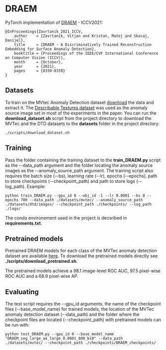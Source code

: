 # DRAEM

PyTorch implementation
of [DRAEM](https://openaccess.thecvf.com/content/ICCV2021/papers/Zavrtanik_DRAEM_-_A_Discriminatively_Trained_Reconstruction_Embedding_for_Surface_Anomaly_ICCV_2021_paper.pdf) - ICCV2021:

```
@InProceedings{Zavrtanik_2021_ICCV,
    author    = {Zavrtanik, Vitjan and Kristan, Matej and Skocaj, Danijel},
    title     = {DRAEM - A Discriminatively Trained Reconstruction Embedding for Surface Anomaly Detection},
    booktitle = {Proceedings of the IEEE/CVF International Conference on Computer Vision (ICCV)},
    month     = {October},
    year      = {2021},
    pages     = {8330-8339}
}
```

## Datasets

To train on the MVtec Anomaly Detection dataset [download](https://www.mvtec.com/company/research/datasets/mvtec-ad)
the data and extract it. The [Describable Textures dataset](https://www.robots.ox.ac.uk/~vgg/data/dtd/) was used as the
anomaly source image set in most of the experiments in the paper. You can run the **download_dataset.sh** script from
the project directory to download the MVTec and the DTD datasets to the **datasets** folder in the project directory:

```
./scripts/download_dataset.sh
```

## Training

Pass the folder containing the training dataset to the **train_DRAEM.py** script as the --data_path argument and the
folder locating the anomaly source images as the --anomaly_source_path argument. The training script also requires the
batch size (--bs), learning rate (--lr), epochs (--epochs), path to store checkpoints
(--checkpoint_path) and path to store logs (--log_path). Example:

```
python train_DRAEM.py --gpu_id 0 --obj_id -1 --lr 0.0001 --bs 8 --epochs 700 --data_path ./datasets/mvtec/ --anomaly_source_path ./datasets/dtd/images/ --checkpoint_path ./checkpoints/ --log_path ./logs/
```

The conda environement used in the project is decsribed in **requirements.txt**.

## Pretrained models

Pretrained DRAEM models for each class of the MVTec anomaly detection dataset are
available [here](https://drive.google.com/uc?id=1eOE8wXNihjsiDvDANHFbg_mQkLesDrs1). To download the pretrained models
directly see **./scripts/download_pretrained.sh**.

The pretrained models achieve a 98.1 image-level ROC AUC, 97.5 pixel-wise ROC AUC and a 68.9 pixel-wise AP.

## Evaluating

The test script requires the --gpu_id arguments, the name of the checkpoint files (--base_model_name) for trained
models, the location of the MVTec anomaly detection dataset (--data_path) and the folder where the checkpoint files are
located (--checkpoint_path)
with pretrained models can be run with:

```
python test_DRAEM.py --gpu_id 0 --base_model_name "DRAEM_seg_large_ae_large_0.0001_800_bs8" --data_path ./datasets/mvtec/ --checkpoint_path ./checkpoints/DRAEM_checkpoints/
```


